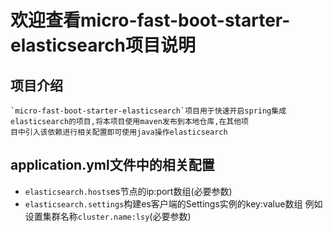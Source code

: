 # 欢迎查看micro-fast-boot-starter-elasticsearch项目说明
## 项目介绍
    `micro-fast-boot-starter-elasticsearch`项目用于快速开启spring集成elasticsearch的项目,将本项目使用maven发布到本地仓库,在其他项
    目中引入该依赖进行相关配置即可使用java操作elasticsearch
## application.yml文件中的相关配置
- `elasticsearch.hosts`es节点的ip:port数组(必要参数)
- `elasticsearch.settings`构建es客户端的Settings实例的key:value数组 例如设置集群名称`cluster.name:lsy`(必要参数)
  